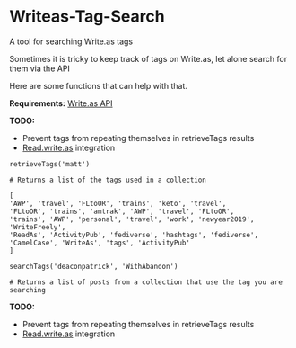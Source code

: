# Writeas-Tag-Search
A tool for searching Write.as tags

Sometimes it is tricky to keep track of tags on Write.as, let alone search for them via the API

Here are some functions that can help with that.

**Requirements:** [Write.as API](https://github.com/cjeller1592/Writeas-API)

**TODO:**
- Prevent tags from repeating themselves in retrieveTags results
- [Read.write.as](https://read.write.as) integration

```
retrieveTags('matt')

# Returns a list of the tags used in a collection

[
'AWP', 'travel', 'FLtoOR', 'trains', 'keto', 'travel', 
'FLtoOR', 'trains', 'amtrak', 'AWP', 'travel', 'FLtoOR', 
'trains', 'AWP', 'personal', 'travel', 'work', 'newyear2019', 'WriteFreely', 
'ReadAs', 'ActivityPub', 'fediverse', 'hashtags', 'fediverse', 
'CamelCase', 'WriteAs', 'tags', 'ActivityPub'
]
```

```
searchTags('deaconpatrick', 'WithAbandon')

# Returns a list of posts from a collection that use the tag you are searching

```

**TODO:**
- Prevent tags from repeating themselves in retrieveTags results
- [Read.write.as](https://read.write.as) integration
